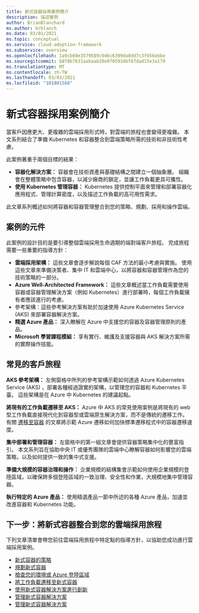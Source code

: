 ```yaml
---
title: 新式容器採用案例簡介
description: 描述案例
author: BrianBlanchard
ms.author: brblanch
ms.date: 03/01/2021
ms.topic: conceptual
ms.service: cloud-adoption-framework
ms.subservice: overview
ms.openlocfilehash: 1a9cb60e3579589c0d6c6399da0dd7c3f656ebbe
ms.sourcegitcommit: b8f8b7631aabaab28e9705934bf67dad15e3a179
ms.translationtype: MT
ms.contentlocale: zh-TW
ms.lasthandoff: 03/03/2021
ms.locfileid: "101801566"
---
```

# <a name="introduction-to-the-modern-containers-adoption-scenario"></a>新式容器採用案例簡介

當客戶因應更大、更複雜的雲端採用形式時，對雲端的旅程也會變得更複雜。 本文系列結合了準備 Kubernetes 和容器整合到雲端策略所需的技術和非技術性考慮。

此案例著重于兩個目標的結果：

- **容器化解決方案：** 容器會在技術資產與基礎結構之間建立一個抽象層。 組織會在整體策略中包含容器，以減少廠商的鎖定，並讓工作負載更具可攜性。
- **使用 Kubernetes 管理容器：** Kubernetes 提供控制平面來管理和部署容器化應用程式、管理計算密度，以及描述工作負載的高可用性需求。

此文章系列概述如何將容器和容器管理整合到您的策略、規劃、採用和操作雲端。

## <a name="components-of-the-scenario"></a>案例的元件

此案例的設計目的是要引導整個雲端採用生命週期的端對端客戶旅程。 完成旅程需要一些重要的指導方針：

- **雲端採用架構：** 這些文章會逐步解說每個 CAF 方法的最小考慮與實施。 使用這些文章來準備決策者、集中 IT 和雲端中心，以將容器和容器管理作為您的技術策略的一部分。
- **Azure Well-Architected Framework：** 這些文章概述當工作負載需要使用容器或容器管理解決方案（例如 Kubernetes）進行部署時，每個工作負載擁有者應該進行的考慮。
- 參考架構：這些參考解決方案有助於加速使用 Azure Kubernetes Service (AKS) 來部署容器解決方案。
- **精選 Azure 產品：** 深入瞭解在 Azure 中支援您的容器及容器管理原則的產品。
- **Microsoft 學習課程模組：** 享有實行、維護及支援容器與 AKS 解決方案所需的實際操作技能。

## <a name="common-customer-journeys"></a>常見的客戶旅程

**AKS 參考架構：** 左側窗格中所列的參考架構示範如何透過 Azure Kubernetes Service (AKS) ，部署各種經過證實的架構，以管理您的容器和 Kubernetes 平臺。 這些架構是在 Azure 中 Kubernetes 的建議起點。

**將現有的工作負載遷移至 AKS：** Azure 中 AKS 的常見使用案例是將現有的 web 型工作負載直接現代化到容器型或雲端原生解決方案，而不是傳統的遷移工作。 有關 [遷移至容器](./migrate.md) 的文章將示範 Azure 遷移如何加快標準遷移程式中的容器遷移速度。

**集中部署和管理容器：** 左窗格中的第一組文章會提供容器策略集中化的豐富指引。 本文系列旨在協助中央 IT 或優秀團隊的雲端中心瞭解容器如何影響您的雲端策略，以及如何提供一致的集中式支援。

**準備大規模的容器治理和操作：** 企業規模的結構集會示範如何使用企業規模的登陸區域，以確保跨多個登陸區域的一致治理、安全性和作業，大規模地集中管理容器。

**執行特定的 Azure 產品：** 使用精選產品一節中所述的各種 Azure 產品，加速並改進容器和 Kubernetes 功能。

## <a name="next-step-integrate-modern-containers-into-your-cloud-adoption-journey"></a>下一步：將新式容器整合到您的雲端採用旅程

下列文章清單會帶您前往雲端採用旅程中特定點的指導方針，以協助您成功進行雲端採用案例。

- [新式容器的策略](./strategy.md)
- [規劃新式容器](./plan.md)
- [檢查您的環境或 Azure 登陸區域](./ready.md)
- [將工作負載遷移至新式容器](./migrate.md)
- [使用新式容器解決方案進行創新](/azure/architecture/reference-architectures/containers/aks-start-here?toc=/azure/cloud-adoption-framework/toc.json&bc=/azure/cloud-adoption-framework/_bread/toc.json)
- [管理新式容器解決方案](./govern.md)
- [管理新式容器解決方案](./manage.md)
